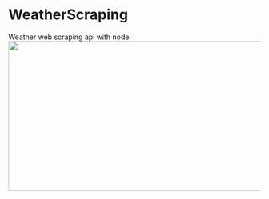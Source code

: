 # WeatherScraping
Weather web scraping api with node
<img src="https://mma.prnewswire.com/media/1513369/Educative_Logo.jpg"  width="600" height="300">
